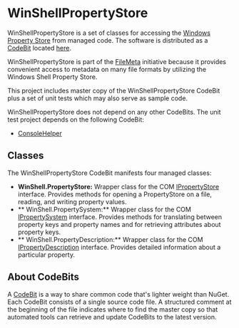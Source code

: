 # WinShellPropertyStore
WinShellPropertyStore is a set of classes for accessing the [Windows Property Store](https://msdn.microsoft.com/en-us/library/windows/desktop/ff728898.aspx) from managed code. The software is distributed as a [CodeBit](http://FileMeta.org/CodeBit.html) located [here](https://github.com/FileMeta/WinShellPropertyStore/raw/master/WinShellPropertyStore.cs).

WinShellPropertyStore is part of the [FileMeta](http://www.filemeta.org) initiative because it provides convenient access to metadata on many file formats by utilizing the Windows Shell Property Store.

This project includes master copy of the WinShellPropertyStore CodeBit plus a set of unit tests which may also serve as sample code. 

WinShellPropertyStore does not depend on any other CodeBits. The unit test project depends on the following CodeBit:
* [ConsoleHelper](https://github.com/FileMeta/ConsoleHelper)

## Classes
The WinShellPropertyStore CodeBit manifests four managed classes:
* **WinShell.PropertyStore:** Wrapper class for the COM [IPropertyStore](https://msdn.microsoft.com/en-us/library/windows/desktop/bb761474.aspx) interface. Provides methods for opening a PropertyStore on a file, reading, and writing property values. 
* ** WinShell.PropertySystem:** Wrapper class for the COM [IPropertySystem](https://msdn.microsoft.com/en-us/library/windows/desktop/bb761437.aspx) interface. Provides methods for translating between property keys and property names and for retrieving attributes about property keys.
* ** WinShell.PropertyDescription:** Wrapper class for the COM [IPropertyDescription](https://msdn.microsoft.com/en-us/library/windows/desktop/bb761561.aspx) interface. Provides detailed information about a particular property.

## About CodeBits
A [CodeBit](http://FileMeta.org/CodeBit.html) is a way to share common code that's lighter weight than NuGet. Each CodeBit consists of a single source code file. A structured comment at the beginning of the file indicates where to find the master copy so that automated tools can retrieve and update CodeBits to the latest version.